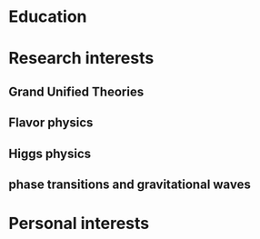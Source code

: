 # Education


# Research interests

## Grand Unified Theories
## Flavor physics
## Higgs physics
## phase transitions and gravitational waves

# Personal interests



